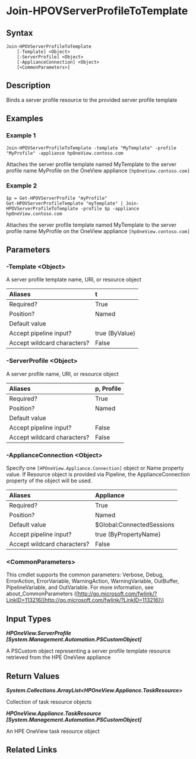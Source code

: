 ﻿---
description: Attach an existing server profile to a server profile template
---

# Join-HPOVServerProfileToTemplate

## Syntax

```text
Join-HPOVServerProfileToTemplate
    [-Template] <Object>
    [-ServerProfile] <Object>
    [-ApplianceConnection] <Object>
    [<CommonParameters>]
```

## Description

Binds a server profile resource to the provided server profile template

## Examples

###  Example 1 

```text
Join-HPOVServerProfileToTemplate -template "MyTemplate" -profile "MyProfile" -appliance hpOneView.contoso.com
```

Attaches the server profile template named MyTemplate to the server profile name MyProfile on the OneView appliance `[hpOneView.contoso.com]`

###  Example 2 

```text
$p = Get-HPOVServerProfile "myProfile"
Get-HPOVServerProfileTemplate "myTemplate" | Join-HPOVServerProfileToTemplate -profile $p -appliance hpOneView.contoso.com
```

Attaches the server profile template named MyTemplate to the server profile name MyProfile on the OneView appliance `[hpOneView.contoso.com]`

## Parameters

### -Template &lt;Object&gt;

A server profile template name, URI, or resource object

| Aliases | t |
| :--- | :--- |
| Required? | True |
| Position? | Named |
| Default value |  |
| Accept pipeline input? | true (ByValue) |
| Accept wildcard characters? | False |

### -ServerProfile &lt;Object&gt;

A server profile name, URI, or resource object

| Aliases | p, Profile |
| :--- | :--- |
| Required? | True |
| Position? | Named |
| Default value |  |
| Accept pipeline input? | False |
| Accept wildcard characters? | False |

### -ApplianceConnection &lt;Object&gt;

Specify one `[HPOneView.Appliance.Connection]` object or Name property value. If Resource object is provided via Pipeline, the ApplianceConnection property of the object will be used.

| Aliases | Appliance |
| :--- | :--- |
| Required? | True |
| Position? | Named |
| Default value | $Global:ConnectedSessions |
| Accept pipeline input? | true (ByPropertyName) |
| Accept wildcard characters? | False |

### &lt;CommonParameters&gt;

This cmdlet supports the common parameters: Verbose, Debug, ErrorAction, ErrorVariable, WarningAction, WarningVariable, OutBuffer, PipelineVariable, and OutVariable. For more information, see about\_CommonParameters \([http://go.microsoft.com/fwlink/?LinkID=113216](http://go.microsoft.com/fwlink/?LinkID=113216)\)

## Input Types

_**HPOneView.ServerProfile [System.Management.Automation.PSCustomObject]**_

A PSCustom object representing a server profile template resource retrieved from the HPE OneView appliance

## Return Values

_**System.Collections.ArrayList<HPOneView.Appliance.TaskResource>**_

Collection of task resource objects

_**HPOneView.Appliance.TaskResource [System.Management.Automation.PSCustomObject]**_

An HPE OneView task resource object

## Related Links

